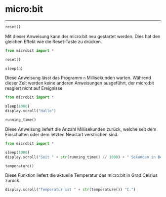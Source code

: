 # micro:bit
---

~~~ python
reset()
~~~
Mit dieser Anweisung kann der micro:bit neu gestartet werden. Dies hat den gleichen Effekt wie die Reset-Taste zu drücken.

``` python
from microbit import *

reset()
```

~~~ python
sleep(n)
~~~

Diese Anweisung lässt das Programm `n` Millisekunden warten. Während dieser Zeit werden keine anderen Anweisungen ausgeführt, der micro:bit reagiert nicht auf Ereignisse.

``` python
from microbit import *

sleep(1000)
display.scroll("Hallo")
```

~~~ python
running_time()
~~~

Diese Anweisung liefert die Anzahl Millisekunden zurück, welche seit dem Einschalten oder dem letzten Neustart verstrichen sind.

``` python
from microbit import *

sleep(1000)
display.scroll("Seit " + str(running_time() // 1000) + " Sekunden in Betrieb.")
```

~~~ python
temperature()
~~~

Diese Funktion liefert die aktuelle Temperatur des micro:bit in Grad Celsius zurück.

``` python
display.scroll("Temperatur ist " + str(temperature()) "C.")
```

